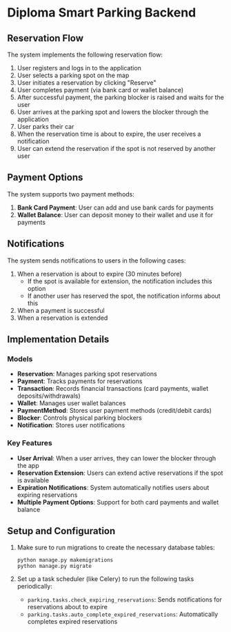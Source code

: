 # Diploma Smart Parking Backend

## Reservation Flow

The system implements the following reservation flow:

1. User registers and logs in to the application
2. User selects a parking spot on the map
3. User initiates a reservation by clicking "Reserve"
4. User completes payment (via bank card or wallet balance)
5. After successful payment, the parking blocker is raised and waits for the user
6. User arrives at the parking spot and lowers the blocker through the application
7. User parks their car
8. When the reservation time is about to expire, the user receives a notification
9. User can extend the reservation if the spot is not reserved by another user

## Payment Options

The system supports two payment methods:

1. **Bank Card Payment**: User can add and use bank cards for payments
2. **Wallet Balance**: User can deposit money to their wallet and use it for payments

## Notifications

The system sends notifications to users in the following cases:

1. When a reservation is about to expire (30 minutes before)
   - If the spot is available for extension, the notification includes this option
   - If another user has reserved the spot, the notification informs about this
2. When a payment is successful
3. When a reservation is extended

## Implementation Details

### Models

- **Reservation**: Manages parking spot reservations
- **Payment**: Tracks payments for reservations
- **Transaction**: Records financial transactions (card payments, wallet deposits/withdrawals)
- **Wallet**: Manages user wallet balances
- **PaymentMethod**: Stores user payment methods (credit/debit cards)
- **Blocker**: Controls physical parking blockers
- **Notification**: Stores user notifications

### Key Features

- **User Arrival**: When a user arrives, they can lower the blocker through the app
- **Reservation Extension**: Users can extend active reservations if the spot is available
- **Expiration Notifications**: System automatically notifies users about expiring reservations
- **Multiple Payment Options**: Support for both card payments and wallet balance

## Setup and Configuration

1. Make sure to run migrations to create the necessary database tables:
   ```
   python manage.py makemigrations
   python manage.py migrate
   ```

2. Set up a task scheduler (like Celery) to run the following tasks periodically:
   - `parking.tasks.check_expiring_reservations`: Sends notifications for reservations about to expire
   - `parking.tasks.auto_complete_expired_reservations`: Automatically completes expired reservations